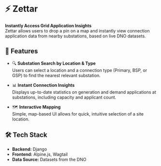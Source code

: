 # ⚡ Zettar

**Instantly Access Grid Application Insights**  
Zettar allows users to drop a pin on a map and instantly view connection application data from nearby substations, based on live DNO datasets.

## 🚀 Features

- 🔍 **Substation Search by Location & Type**  
  Users can select a location and a connection type (Primary, BSP, or GSP) to find the nearest relevant substation.

- 📊 **Instant Connection Insights**  
  Displays up-to-date statistics on generation and demand applications at substations, including capacity and applicant count.

- 🗺️ **Interactive Mapping**  
  Simple, map-based UI allows for quick, intuitive selection of a site location.

## 🛠 Tech Stack

- **Backend:** Django
- **Frontend:** Alpine.js, Wagtail
- **Data Source:** Datasets from the DNO 
